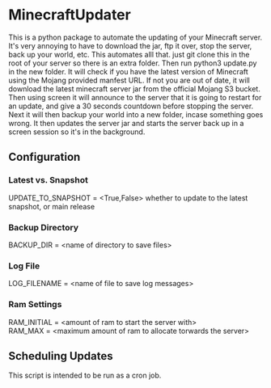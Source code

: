 # MinecraftUpdater
This is a python package to automate the updating of your Minecraft server.<br>
It's very annoying to have to download the jar,
ftp it over, stop the server, back up your world, etc. This automates alll that. just git clone this in the root of
your server so there is an extra folder. Then run python3 update.py in the new folder. It will check if you have the
latest version of Minecraft using the Mojang provided manfest URL. If not you are out of date, it will download the latest minecraft server jar from the official Mojang S3 bucket. Then using screen it will announce to the server that it is going to restart for an update, and give a 30 seconds countdown before stopping the server. Next it will then backup your world into a new folder, incase something goes wrong. It then updates the server jar and starts the server back up in a screen session so it's in the background.
           
## Configuration

### Latest vs. Snapshot
UPDATE_TO_SNAPSHOT = \<True,False\> whether to update to the latest snapshot, or main release

### Backup Directory
BACKUP_DIR = \<name of directory to save files\>

### Log File
LOG_FILENAME = \<name of file to save log messages\>

### Ram Settings                
RAM_INITIAL = \<amount of ram to start the server with\><br>
RAM_MAX = \<maximum amount of ram to allocate torwards the server\>           
           
## Scheduling Updates
This script is intended to be run as a cron job.
